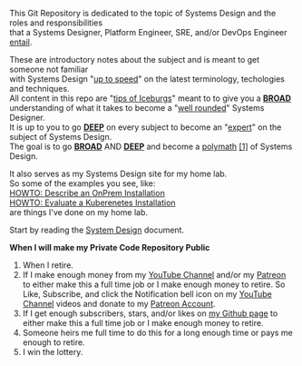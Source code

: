 This Git Repository is dedicated to the topic of Systems Design
and the roles and responsibilities<br> 
that a Systems Designer, Platform Engineer, SRE, and/or DevOps Engineer [entail](https://dictionary.cambridge.org/us/dictionary/english/entail).

These are introductory notes about the subject and is meant to get someone not familiar<br> 
with Systems Design "[up to speed](https://dictionary.cambridge.org/us/dictionary/english/up-to-speed)" on the latest terminology, techologies and techniques.<br>
All content in this repo are "[tips of Iceburgs](https://dictionary.cambridge.org/us/dictionary/english/tip-of-the-iceberg?q=the+tip+of+the+iceberg)" meant to to give you a [**BROAD**]()<br>
understanding of what it takes to become a "[well rounded](https://dictionary.cambridge.org/us/dictionary/english/well-rounded)" Systems Designer.<br>
It is up to you to go [**DEEP**]() on every subject to become an "[expert](https://dictionary.cambridge.org/us/dictionary/english/expert)" on the subject of Systems Design.<br>
The goal is to go [**BROAD**]() AND [**DEEP**]() and become a [polymath](https://dictionary.cambridge.org/us/dictionary/english/polymath) [[1]](https://en.wikipedia.org/wiki/Polymath) of Systems Design.<br>


It also serves as my Systems Design site for my home lab.<br>
So some of the examples you see, like:<br>
[HOWTO: Describe an OnPrem Installation]()<br>
[HOWTO: Evaluate a Kuberenetes Installation]()<br>
are things I've done on my home lab.

Start by reading the [System Design](https://github.com/Paul-J-Company/Systems-Design/blob/main/Systems-Design.md) document.<br>


**When I will make my Private Code Repository Public**
1) When I retire.<br>
2) If I make enough money from my [YouTube Channel](https://www.youtube.com/@PaulJCompany) and/or my [Patreon]() to either make this a full time job or I make enough money to retire. So Like, Subscribe, and click the Notification bell icon on my [YouTube Channel](https://www.youtube.com/@PaulJCompany) videos and donate to my [Patreon Account]().<br>
3) If I get enough subscribers, stars, and/or likes on [my Github page](https://github.com/Paul-J-Company/Systems-Design/edit/main/README.md) to either make this a full time job or I make enough money to retire.<br>
4) Someone heirs me full time to do this for a long enough time or pays me enough to retire.
5) I win the lottery.
